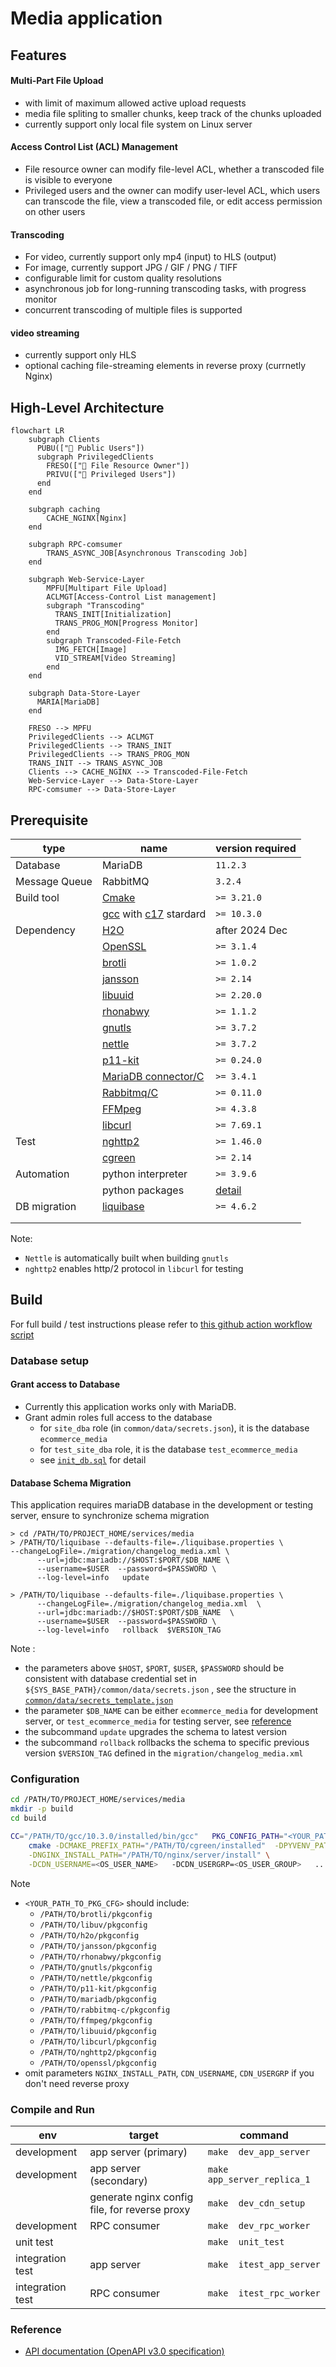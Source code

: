 # Media application
## Features
#### Multi-Part File Upload
- with limit of maximum allowed active upload requests
- media file spliting to smaller chunks, keep track of the chunks uploaded
- currently support only local file system on Linux server
#### Access Control List (ACL) Management
- File resource owner can modify file-level ACL, whether a transcoded file is visible to everyone
- Privileged users and the owner can modify user-level ACL, which users can transcode the file, view a transcoded file, or edit access permission on other users
#### Transcoding
- For video, currently support only mp4 (input) to HLS (output)
- For image, currently support JPG / GIF / PNG / TIFF
- configurable limit for custom quality resolutions
- asynchronous job for long-running transcoding tasks, with progress monitor
- concurrent transcoding of multiple files is supported
#### video streaming
- currently support only HLS
- optional caching file-streaming elements in reverse proxy (currnetly Nginx)

## High-Level Architecture

```mermaid
flowchart LR
    subgraph Clients
      PUBU(["👤 Public Users"])
      subgraph PrivilegedClients
        FRESO(["👤 File Resource Owner"])
        PRIVU(["👤 Privileged Users"])
      end
    end
    
    subgraph caching
        CACHE_NGINX[Nginx]
    end

    subgraph RPC-comsumer
        TRANS_ASYNC_JOB[Asynchronous Transcoding Job]
    end

    subgraph Web-Service-Layer
        MPFU[Multipart File Upload]
        ACLMGT[Access-Control List management]
        subgraph "Transcoding"
          TRANS_INIT[Initialization]
          TRANS_PROG_MON[Progress Monitor]
        end
        subgraph Transcoded-File-Fetch
          IMG_FETCH[Image]
          VID_STREAM[Video Streaming]
        end
    end

    subgraph Data-Store-Layer
      MARIA[MariaDB]
    end
    
    FRESO --> MPFU
    PrivilegedClients --> ACLMGT
    PrivilegedClients --> TRANS_INIT
    PrivilegedClients --> TRANS_PROG_MON
    TRANS_INIT --> TRANS_ASYNC_JOB
    Clients --> CACHE_NGINX --> Transcoded-File-Fetch
    Web-Service-Layer --> Data-Store-Layer
    RPC-comsumer --> Data-Store-Layer
```

## Prerequisite 
| type | name | version required |
|------|------|------------------|
| Database | MariaDB | `11.2.3` |
| Message Queue | RabbitMQ | `3.2.4` |
| Build tool | [Cmake](https://cmake.org/cmake/help/latest/index.html) | `>= 3.21.0` |
| | [gcc](https://gcc.gnu.org/onlinedocs/) with [c17](https://en.wikipedia.org/wiki/C17_(C_standard_revision)) stardard | `>= 10.3.0` |
| Dependency | [H2O](https://github.com/h2o/h2o) | after 2024 Dec |
| | [OpenSSL](https://github.com/openssl/openssl) | `>= 3.1.4` |
| | [brotli](https://github.com/google/brotli) | `>= 1.0.2` |
| | [jansson](https://github.com/akheron/jansson) | `>= 2.14` |
| | [libuuid](https://github.com/util-linux/util-linux/tree/master/libuuid) | `>= 2.20.0` |
| | [rhonabwy](https://github.com/babelouest/rhonabwy) | `>= 1.1.2` |
| | [gnutls](https://github.com/gnutls/gnutls) | `>= 3.7.2` |
| | [nettle](https://github.com/gnutls/nettle) | `>= 3.7.2` |
| | [p11-kit](https://github.com/p11-glue/p11-kit) | `>= 0.24.0` |
| | [MariaDB connector/C](https://github.com/mariadb-corporation/mariadb-connector-c) | `>= 3.4.1` |
| | [Rabbitmq/C](https://github.com/alanxz/rabbitmq-c) | `>= 0.11.0` |
| | [FFMpeg](https://github.com/FFmpeg/FFmpeg) | `>= 4.3.8` |
| | [libcurl](https://github.com/curl/curl) | `>= 7.69.1` |
| Test | [nghttp2](https://github.com/nghttp2/nghttp2) | `>= 1.46.0` |
| | [cgreen](https://github.com/cgreen-devs/cgreen) | `>= 2.14` |
| Automation | python interpreter | `>= 3.9.6` |
| | python packages | [detail](./py_venv_requirement.txt) |
| DB migration | [liquibase](https://github.com/liquibase/liquibase) | `>= 4.6.2` |
| | | |
| | | |

Note: 
* `Nettle` is automatically built when building `gnutls` 
* `nghttp2` enables http/2 protocol in `libcurl` for testing

## Build
For full build / test instructions please refer to [this github action workflow script](../../../.github/workflows/media-ci.yaml)

### Database setup
#### Grant access to Database
- Currently this application works only with MariaDB.
- Grant admin roles full access to the database
  - for `site_dba` role (in `common/data/secrets.json`), it is the database `ecommerce_media`
  - for `test_site_dba` role, it is the database `test_ecommerce_media`
  - see [`init_db.sql`](./migration/init_db.sql) for detail

#### Database Schema Migration
This application requires mariaDB database in the development or testing server, ensure to synchronize schema migration
```shell
> cd /PATH/TO/PROJECT_HOME/services/media
> /PATH/TO/liquibase --defaults-file=./liquibase.properties \
--changeLogFile=./migration/changelog_media.xml \
      --url=jdbc:mariadb://$HOST:$PORT/$DB_NAME \
      --username=$USER  --password=$PASSWORD \
      --log-level=info   update

> /PATH/TO/liquibase --defaults-file=./liquibase.properties \
      --changeLogFile=./migration/changelog_media.xml  \
      --url=jdbc:mariadb://$HOST:$PORT/$DB_NAME  \
      --username=$USER  --password=$PASSWORD \
      --log-level=info   rollback  $VERSION_TAG
```
Note : 
- the parameters above `$HOST`, `$PORT`, `$USER`, `$PASSWORD` should be consistent with database credential set in `${SYS_BASE_PATH}/common/data/secrets.json` , see the structure in [`common/data/secrets_template.json`](../common/data/secrets_template.json)
- the parameter `$DB_NAME` can be either `ecommerce_media` for development server, or  `test_ecommerce_media` for testing server, see [reference](./migration/init_db.sql)
- the subcommand `update` upgrades the schema to latest version
- the subcommand `rollback` rollbacks the schema to specific previous version `$VERSION_TAG` defined in the `migration/changelog_media.xml`


### Configuration
```bash
cd /PATH/TO/PROJECT_HOME/services/media
mkdir -p build
cd build

CC="/PATH/TO/gcc/10.3.0/installed/bin/gcc"   PKG_CONFIG_PATH="<YOUR_PATH_TO_PKG_CFG>" \
    cmake -DCMAKE_PREFIX_PATH="/PATH/TO/cgreen/installed"  -DPYVENV_PATH="/PATH/TO/python/venv" \
    -DNGINX_INSTALL_PATH="/PATH/TO/nginx/server/install" \
    -DCDN_USERNAME=<OS_USER_NAME>   -DCDN_USERGRP=<OS_USER_GROUP>   ..
```
Note
- `<YOUR_PATH_TO_PKG_CFG>` should include:
  - `/PATH/TO/brotli/pkgconfig`
  - `/PATH/TO/libuv/pkgconfig`
  - `/PATH/TO/h2o/pkgconfig`
  - `/PATH/TO/jansson/pkgconfig`
  - `/PATH/TO/rhonabwy/pkgconfig`
  - `/PATH/TO/gnutls/pkgconfig`
  - `/PATH/TO/nettle/pkgconfig`
  - `/PATH/TO/p11-kit/pkgconfig`
  - `/PATH/TO/mariadb/pkgconfig`
  - `/PATH/TO/rabbitmq-c/pkgconfig`
  - `/PATH/TO/ffmpeg/pkgconfig`
  - `/PATH/TO/libuuid/pkgconfig`
  - `/PATH/TO/libcurl/pkgconfig`
  - `/PATH/TO/nghttp2/pkgconfig`
  - `/PATH/TO/openssl/pkgconfig`
- omit parameters `NGINX_INSTALL_PATH`, `CDN_USERNAME`, `CDN_USERGRP` if you don't need reverse proxy


### Compile and Run
| env | target | command |
|-----|--------|---------|
| development | app server (primary) | `make  dev_app_server` |
| development | app server (secondary) | `make  app_server_replica_1` |
| | generate nginx config file, for reverse proxy | `make  dev_cdn_setup` |
| development | RPC consumer  | `make  dev_rpc_worker` |
| unit test |  | `make  unit_test` |
| integration test | app server | `make  itest_app_server` |
| integration test | RPC consumer | `make  itest_rpc_worker` |

### Reference
- [API documentation (OpenAPI v3.0 specification)](./apidoc.yaml)

